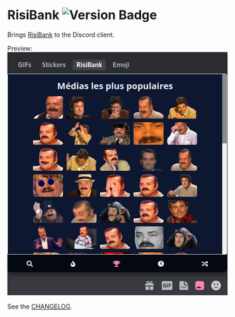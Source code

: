 # RisiBank ![Version Badge](https://img.shields.io/badge/version-4.1.7-blue)

Brings [RisiBank](https://risibank.fr/) to the Discord client.

Preview:  
![](preview.png)

See the [CHANGELOG](CHANGELOG.md).
